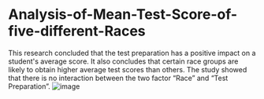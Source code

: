 # Analysis-of-Mean-Test-Score-of-five-different-Races
This research concluded that the test preparation has a positive impact on a student's average score. It also concludes that certain race groups are likely to obtain higher average test scores than others. The study showed that there is no interaction between the two factor “Race” and “Test Preparation”.  ![image](https://user-images.githubusercontent.com/102628550/166106307-cf580981-653e-4c64-b85e-1d588a340c56.png)
